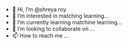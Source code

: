 - 👋 Hi, I’m @shreya roy
- 👀 I’m interested in matching learning...
- 🌱 I’m currently learning matchine learning...
- 💞️ I’m looking to collaborate on ...
- 📫 How to reach me ...

<!---
lingkondeb/lingkondeb is a ✨ special ✨ repository because its `README.md` (this file) appears on your GitHub profile.
You can click the Preview link to take a look at your changes.
--->
